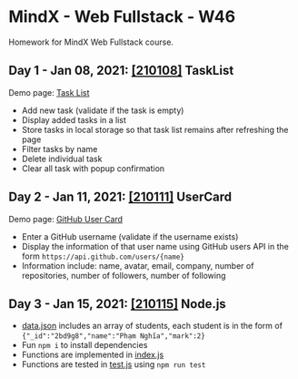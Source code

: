 # MindX - Web Fullstack - W46
Homework for MindX Web Fullstack course.

## Day 1 - Jan 08, 2021: [[210108]](210108) TaskList

Demo page: [Task List](https://nguyennganhi.github.io/mindx-web-fullstack-w46/210108/TaskList)

* Add new task (validate if the task is empty)
* Display added tasks in a list
* Store tasks in local storage so that task list remains after refreshing the page
* Filter tasks by name
* Delete individual task
* Clear all task with popup confirmation

## Day 2 - Jan 11, 2021: [[210111]](210111) UserCard

Demo page: [GitHub User Card](https://nguyennganhi.github.io/mindx-web-fullstack-w46/210111/UserCard)

* Enter a GitHub username (validate if the username exists)
* Display the information of that user name using GitHub users API in the form `https://api.github.com/users/{name}` 
* Information include: name, avatar, email, company, number of repositories, number of followers, number of following

## Day 3 - Jan 15, 2021: [[210115]](210115) Node.js

* [data.json](210115/data.json) includes an array of students, each student is in the form of `{"_id":"2bd9g8","name":"Phạm Nghĩa","mark":2}`
* Fun `npm i` to install dependencies
* Functions are implemented in [index.js](210115/index.js)
* Functions are tested in [test.js](210115/test.js) using `npm run test` 
 
